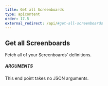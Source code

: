 ```yaml
---
title: Get all Screenboards
type: apicontent
order: 17.5
external_redirect: /api/#get-all-screenboards
---
```


## Get all Screenboards

Fetch all of your Screenboards' definitions.

##### ARGUMENTS

This end point takes no JSON arguments.